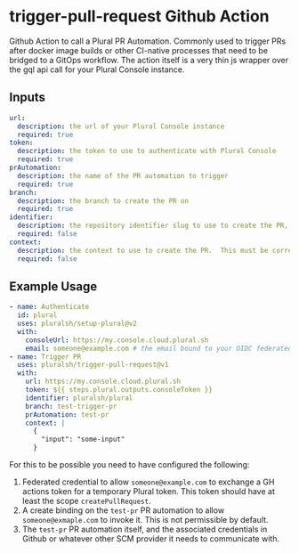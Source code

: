 # trigger-pull-request Github Action

Github Action to call a Plural PR Automation.  Commonly used to trigger PRs after docker image builds or other CI-native processes that need to be bridged to a GitOps workflow.  The action itself is a very thin js wrapper over the gql api call for your Plural Console instance.

## Inputs

```yaml
url:
  description: the url of your Plural Console instance
  required: true
token:
  description: the token to use to authenticate with Plural Console
  required: true
prAutomation:
  description: the name of the PR automation to trigger
  required: true
branch:
  description: the branch to create the PR on
  required: true
identifier:
  description: the repository identifier slug to use to create the PR, eg "plural/console"
  required: false
context:
  description: the context to use to create the PR.  This must be correctly JSON encoded.
  required: false
```

## Example Usage

```yaml
- name: Authenticate
  id: plural
  uses: pluralsh/setup-plural@v2
  with:
    consoleUrl: https://my.console.cloud.plural.sh
    email: someone@example.com # the email bound to your OIDC federated credential
- name: Trigger PR
  uses: pluralsh/trigger-pull-request@v1
  with:
    url: https://my.console.cloud.plural.sh
    token: ${{ steps.plural.outputs.consoleToken }}
    identifier: pluralsh/plural
    branch: test-trigger-pr
    prAutomation: test-pr
    context: |
      {
        "input": "some-input"
      }
```

For this to be possible you need to have configured the following:

1. Federated credential to allow `someone@example.com` to exchange a GH actions token for a temporary Plural token.  This token should have at least the scope `createPullRequest`.
2. A create binding on the `test-pr` PR automation to allow `someone@exmaple.com` to invoke it.  This is not permissible by default.
3. The `test-pr` PR automation itself, and the associated credentials in Github or whatever other SCM provider it needs to communicate with.

